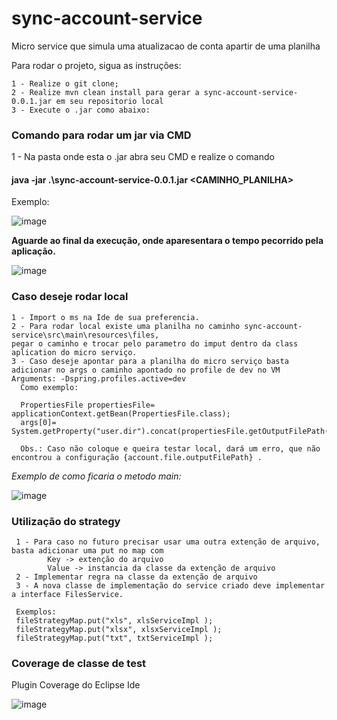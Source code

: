 # sync-account-service
Micro service que simula uma atualizacao de conta apartir de uma planilha 

Para rodar o projeto, sigua as instruções:

    1 - Realize o git clone;
    2 - Realize mvn clean install para gerar a sync-account-service-0.0.1.jar em seu repositorio local
    3 - Execute o .jar como abaixo: 

### Comando para rodar um jar via CMD

  1 - Na pasta onde esta o .jar abra seu CMD e realize o comando
  #### java -jar .\sync-account-service-0.0.1.jar <CAMINHO_PLANILHA> 
Exemplo:

  ![image](https://user-images.githubusercontent.com/33759918/99292341-d9e9af80-281f-11eb-9535-446d3fb7ddb6.png)

<strong> Aguarde ao final da execução, onde aparesentara o tempo pecorrido pela aplicação. </strong>

  ![image](https://user-images.githubusercontent.com/33759918/99292538-1a492d80-2820-11eb-9f88-23d481f7709d.png)

### Caso deseje rodar local

    1 - Import o ms na Ide de sua preferencia.
    2 - Para rodar local existe uma planilha no caminho sync-account-service\src\main\resources\files, 
    pegar o caminho e trocar pelo parametro do imput dentro da class aplication do micro serviço.
    3 - Caso deseje apontar para a planilha do micro serviço basta adicionar no args o caminho apontado no profile de dev no VM Arguments: -Dspring.profiles.active=dev
	  Como exemplo: 
	   
	  PropertiesFile propertiesFile= applicationContext.getBean(PropertiesFile.class);
	  args[0]= System.getProperty("user.dir").concat(propertiesFile.getOutputFilePath());
      
      Obs.: Caso não coloque e queira testar local, dará um erro, que não encontrou a configuração {account.file.outputFilePath} .
  
   *Exemplo de como ficaria o metodo main:*
   
  ![image](https://user-images.githubusercontent.com/33759918/99461825-3e386c00-2911-11eb-91b6-c6674c4ae3ea.png)

    
### Utilização do strategy
    
     1 - Para caso no futuro precisar usar uma outra extenção de arquivo,  basta adicionar uma put no map com 
            Key -> extenção do arquivo 
            Value -> instancia da classe da extenção de arquivo 
     2 - Implementar regra na classe da extenção de arquivo 
     3 - A nova classe de implementação do service criado deve implementar a interface FilesService.
     
     Exemplos:
     fileStrategyMap.put("xls", xlsServiceImpl );
     fileStrategyMap.put("xlsx", xlsxServiceImpl );
     fileStrategyMap.put("txt", txtServiceImpl );

### Coverage de classe de test
 Plugin Coverage do Eclipse Ide
 
  ![image](https://user-images.githubusercontent.com/33759918/99291750-0b15b000-281f-11eb-8cc7-512c689b1577.png)

 
